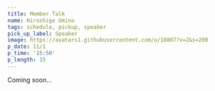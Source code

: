 ```yaml
---
title: Member Talk
name: Hiroshige Umino
tags: schedule, pickup, speaker
pick_up_label: Speaker
image: https://avatars1.githubusercontent.com/u/18807?v=2&s=200
p_date: 11/1
p_time: '15:50'
p_length: 15
---
```


Coming soon...
